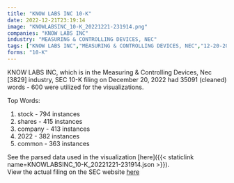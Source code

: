 ```yaml
---
title: "KNOW LABS INC 10-K"
date: 2022-12-21T23:19:14
image: "KNOWLABSINC_10-K_20221221-231914.png"
companies: "KNOW LABS INC"
industry: "MEASURING & CONTROLLING DEVICES, NEC"
tags: ["KNOW LABS INC","MEASURING & CONTROLLING DEVICES, NEC","12-20-2022","10-K"]
forms: "10-K"
---
```

KNOW LABS INC, which is in the Measuring & Controlling Devices, Nec [3829] industry, SEC 10-K filing on December 20, 2022 had 35091 (cleaned) words - 600 were utilized for the visualizations.

Top Words:
1. stock - 794 instances
2. shares - 415 instances
3. company - 413 instances
4. 2022 - 382 instances
5. common - 363 instances


See the parsed data used in the visualization [here]({{< staticlink name=KNOWLABSINC_10-K_20221221-231914.json >}}).  
View the actual filing on the SEC website [here](https://www.sec.gov/Archives/edgar/data/1074828/0001654954-22-016732.txt)